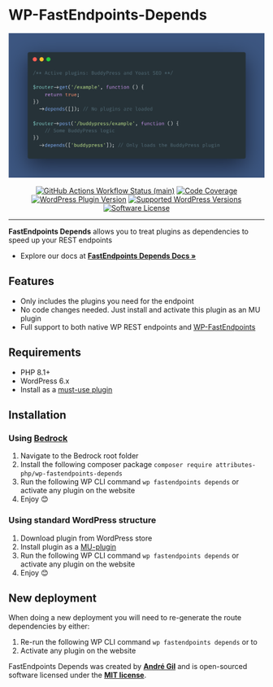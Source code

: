# WP-FastEndpoints-Depends

<img src="https://raw.githubusercontent.com/Attributes-PHP/wp-fastendpoints-depends/main/docs/images/wp-fastendpoints-depends-wallpaper.png" alt="Treating plugins as dependencies">
<p align="center">
    <a href="https://github.com/Attributes-PHP/wp-fastendpoints-depends/actions"><img alt="GitHub Actions Workflow Status (main)" src="https://img.shields.io/github/actions/workflow/status/Attributes-PHP/wp-fastendpoints-depends/tests.yml"></a>
    <a href="https://codecov.io/gh/Attributes-PHP/wp-fastendpoints-depends" ><img alt="Code Coverage" src="https://codecov.io/gh/Attributes-PHP/wp-fastendpoints-depends/graph/badge.svg?token=8N7N9NMGLG"/></a>
    <a href="https://en-gb.wordpress.org/plugins/fastendpoints-depends/"><img alt="WordPress Plugin Version" src="https://img.shields.io/wordpress/plugin/v/fastendpoints-depends"></a>
    <a href="https://packagist.org/packages/Attributes-PHP/wp-fastendpoints"><img alt="Supported WordPress Versions" src="https://img.shields.io/badge/6.x-versions?logo=wordpress&label=versions"></a>
    <a href="https://opensource.org/licenses/MIT"><img alt="Software License" src="https://img.shields.io/badge/Licence-MIT-brightgreen"></a>
</p>

------
**FastEndpoints Depends** allows you to treat plugins as dependencies to speed up your REST endpoints

- Explore our docs at **[FastEndpoints Depends Docs »](https://attributes-php.github.io/wp-fastendpoints/advanced-user-guide/plugins-as-dependencies/)**

## Features

- Only includes the plugins you need for the endpoint
- No code changes needed. Just install and activate this plugin as an MU plugin
- Full support to both native WP REST endpoints and [WP-FastEndpoints](https://github.com/attributes-php/wp-fastendpoints)

## Requirements

- PHP 8.1+
- WordPress 6.x
- Install as a [must-use plugin](https://developer.wordpress.org/advanced-administration/plugins/mu-plugins/)

## Installation

### Using [Bedrock](https://roots.io/bedrock/)

1. Navigate to the Bedrock root folder
2. Install the following composer package `composer require attributes-php/wp-fastendpoints-depends`
3. Run the following WP CLI command `wp fastendpoints depends` or activate any plugin on the website
4. Enjoy 😊

### Using standard WordPress structure

1. Download plugin from WordPress store
2. Install plugin as a [MU-plugin](https://developer.wordpress.org/advanced-administration/plugins/mu-plugins/)
3. Run the following WP CLI command `wp fastendpoints depends` or activate any plugin on the website
4. Enjoy 😊

## New deployment

When doing a new deployment you will need to re-generate the route dependencies by either:

1. Re-run the following WP CLI command `wp fastendpoints depends` or to
2. Activate any plugin on the website

FastEndpoints Depends was created by **[André Gil](https://www.linkedin.com/in/andre-gil/)** and is open-sourced software licensed under the **[MIT license](https://opensource.org/licenses/MIT)**.
